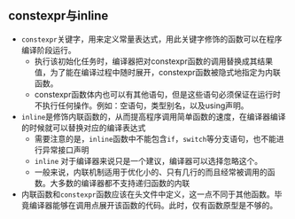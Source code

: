 ## constexpr与inline
- `constexpr`关键字，用来定义常量表达式，用此关键字修饰的函数可以在程序编译阶段运行。
	- 执行该初始化任务时，编译器把对constexpr函数的调用替换成其结果值，为了能在编译过程中随时展开，constexpr函数被隐式地指定为内联函数。
	- constexpr函数体内也可以有其他语句，但是这些语句必须保证在运行时不执行任何操作。例如：空语句，类型别名，以及using声明。
- `inline`是修饰内联函数的，从而提高程序调用简单函数的速度，在编译器编译的时候就可以替换对应的编译表达式
	- 需要注意的是，`inline`函数中不能包含`if`，`switch`等分支语句，也不能进行异常接口声明
	- `inline` 对于编译器来说只是一个建议，编译器可以选择忽略这个。
	- 一般来说，内联机制适用于优化小的、只有几行的而且经常被调用的函数。大多数的编译器都不支持递归函数的内联
- 内联函数和`constexpr`函数应该在头文件中定义，这一点不同于其他函数。毕竟编译器能够在调用点展开该函数的代码。此时，仅有函数原型是不够的。